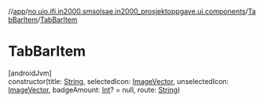 //[app](../../../index.md)/[no.uio.ifi.in2000.smsolsae.in2000_prosjektoppgave.ui.components](../index.md)/[TabBarItem](index.md)/[TabBarItem](-tab-bar-item.md)

# TabBarItem

[androidJvm]\
constructor(title: [String](https://kotlinlang.org/api/latest/jvm/stdlib/kotlin/-string/index.html), selectedIcon: [ImageVector](https://developer.android.com/reference/kotlin/androidx/compose/ui/graphics/vector/ImageVector.html), unselectedIcon: [ImageVector](https://developer.android.com/reference/kotlin/androidx/compose/ui/graphics/vector/ImageVector.html), badgeAmount: [Int](https://kotlinlang.org/api/latest/jvm/stdlib/kotlin/-int/index.html)? = null, route: [String](https://kotlinlang.org/api/latest/jvm/stdlib/kotlin/-string/index.html))
